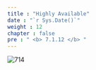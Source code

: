 ```yaml
---
title : "Highly Available"
date : "`r Sys.Date()`"
weight : 12
chapter : false
pre : " <b> 7.1.12 </b> "
---
```


![714](/thedevops/images/7-projects/7.1-cquest/12.png?featherlight=false&width=90pc)
